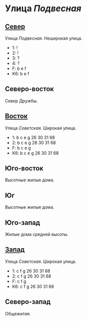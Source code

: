 # Улица *Подвесная*

## [Север](./10585075.md)

Улица *Подвесная*.
Неширокая улица.

* 1:    !
* 2:    !
* 3:    ?
* 4:    ?
* F:    b   e   f
* K6:   b   e   f

## Северо-восток

Сквер Дружбы.

## [Восток](./590080.md)

Улица *Советская*.
Широкая улица.

* 1:    b   c   e   g
        26  30  31  68
* 2:    b   c   e   g
        26  30  31  68
* F:    b   c   e   g
* K6:   b   c   e   g
        26  30  31  68

## Юго-восток

Высотные жилые дома.

## Юг

Высотные жилые дома.

## Юго-запад

Жилые дома средней высоты.

## [Запад](./570080.md)

Улица *Советская*.
Широкая улица.

* 1:    c   f   g
        26  30  31  68
* 2:    c   f   g
        26  30  31  68
* F:    c   f   g
* K6:   c   f   g
        26  30  31  68

## Северо-запад

Общежития.
